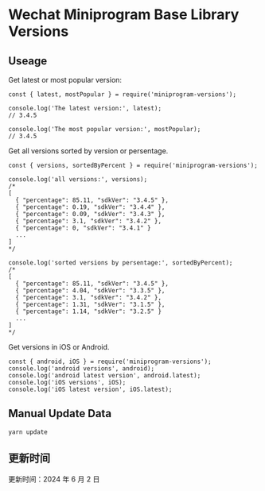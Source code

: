 
# Wechat Miniprogram Base Library Versions

## Useage

Get latest or most popular version:

```;
const { latest, mostPopular } = require('miniprogram-versions');

console.log('The latest version:', latest);
// 3.4.5

console.log('The most popular version:', mostPopular);
// 3.4.5

```

Get all versions sorted by version or persentage.

```
const { versions, sortedByPercent } = require('miniprogram-versions');

console.log('all versions:', versions);
/*
[
  { "percentage": 85.11, "sdkVer": "3.4.5" },
  { "percentage": 0.19, "sdkVer": "3.4.4" },
  { "percentage": 0.09, "sdkVer": "3.4.3" },
  { "percentage": 3.1, "sdkVer": "3.4.2" },
  { "percentage": 0, "sdkVer": "3.4.1" }
  ...
]
*/

console.log('sorted versions by persentage:', sortedByPercent);
/*
[
  { "percentage": 85.11, "sdkVer": "3.4.5" },
  { "percentage": 4.04, "sdkVer": "3.3.5" },
  { "percentage": 3.1, "sdkVer": "3.4.2" },
  { "percentage": 1.31, "sdkVer": "3.1.5" },
  { "percentage": 1.14, "sdkVer": "3.2.5" }
  ...
]
*/
```

Get versions in iOS or Android.

```
const { android, iOS } = require('miniprogram-versions');
console.log('android versions', android);
console.log('android latest version', android.latest);
console.log('iOS versions', iOS);
console.log('iOS latest version', iOS.latest);
```

## Manual Update Data

```
yarn update
```

## 更新时间

更新时间：2024 年 6 月 2 日
